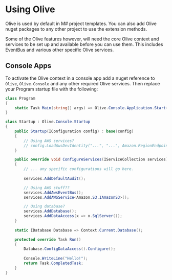 # Using Olive

Olive is used by default in M# project templates. You can also add Olive nuget packages to any other project to use the extension methods.

Some of the Olive features however, will need the core Olive context and services to be set up and available before you can use them.
This includes EventBus and various other specific Olive services.

## Console Apps

To activate the Olive context in a console app add a nuget reference to `Olive`, `Olive.Console` and any other required Olive services. Then replace your Program startup file with the following:

```csharp
class Program
{
    static Task Main(string[] args) => Olive.Console.Application.Start<Startup>(args);
}

class Startup : Olive.Console.Startup
{
    public Startup(IConfiguration config) : base(config)
    {
        // Using AWS services?
        // config.LoadAwsDevIdentity("...", "...", Amazon.RegionEndpoint.EUWest1, loadSecrets: false);
    }

    public override void ConfigureServices(IServiceCollection services)
    {
        // ... any specific configurations will go here.
        
        services.AddDefaultAudit();        

        // Using AWS stuff??
        services.AddAwsEventBus();
        services.AddAWSService<Amazon.S3.IAmazonS3>();

        // Using database?
        services.AddDatabase();
        services.AddDataAccess(x => x.SqlServer());
    }
    
    static IDatabase Database => Context.Current.Database();

    protected override Task Run()
    {
        Database.ConfigDataAccess().Configure();
        
        Console.WriteLine("Hello!");
        return Task.CompletedTask;
    }
}
```

